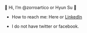 :wave: Hi, I’m @zorroartico or Hyun Su :maple_leaf:

- How to reach me: Here or [LinkedIn](https://www.linkedin.com/in/hyun-su-winfred-seong-mes-545bb467/)

* I do not have twitter or facebook.

<!---
zorroartico/zorroartico is a ✨ special ✨ repository because its `README.md` (this file) appears on your GitHub profile.
You can click the Preview link to take a look at your changes.
--->
